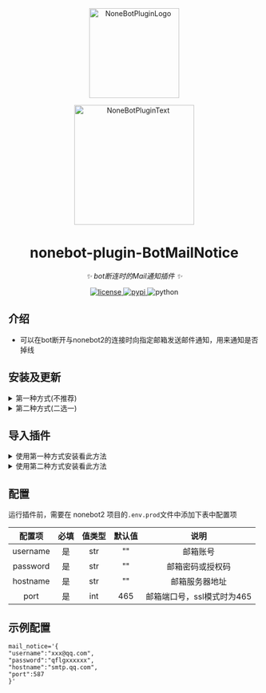 <div align="center">
  <a href="https://v2.nonebot.dev/store"><img src="https://github.com/A-kirami/nonebot-plugin-template/blob/resources/nbp_logo.png" width="180" height="180" alt="NoneBotPluginLogo"></a>
  <br>
  <p><img src="https://github.com/A-kirami/nonebot-plugin-template/blob/resources/NoneBotPlugin.svg" width="240" alt="NoneBotPluginText"></p>
</div>

<div align="center">

# nonebot-plugin-BotMailNotice

_✨ bot断连时的Mail通知插件 ✨_


<a href="./LICENSE">
    <img src="https://img.shields.io/github/license/ZM25XC/BotMailNotice.svg" alt="license">
</a>
<a href="https://pypi.python.org/pypi/nonebot-plugin-BotMailNotice">
    <img src="https://img.shields.io/pypi/v/nonebot-plugin-BotMailNotice.svg" alt="pypi">
</a>
<img src="https://img.shields.io/badge/python-3.8+-blue.svg" alt="python">

</div>


## 介绍

- 可以在bot断开与nonebot2的连接时向指定邮箱发送邮件通知，用来通知是否掉线
  

##  安装及更新

<details>
<summary>第一种方式(不推荐)</summary>

- 使用`git clone https://github.com/ZM25XC/BotMailNotice.git`指令克隆本仓库或下载压缩包文件

</details>

<details>
<summary>第二种方式(二选一)</summary>

- 使用`pip install nonebot-plugin-BotMailNotice`来进行安装,使用`pip install nonebot-plugin-BotMailNotice -U`进行更新
- 使用`nb plugin install nonebot-plugin-BotMailNotice`来进行安装,使用`nb plugin install nonebot-plugin-BotMailNotice -U`进行更新

</details>


## 导入插件

<details>
<summary>使用第一种方式安装看此方法</summary>

- 将`nonebot_plugin_BotMailNotice`放在nb的`plugins`目录下，运行nb机器人即可

- 文件结构如下

    ```py
    📦 AweSome-Bot
    ├── 📂 awesome_bot
    │   └── 📂 plugins
    |       └── 📂 nonebot_plugin_BotMailNotice
    |           └── 📜 __init__.py
    ├── 📜 .env.prod
    ├── 📜 .gitignore
    ├── 📜 pyproject.toml
    └── 📜 README.md
    ```

    

</details>

<details>
<summary>使用第二种方式安装看此方法</summary>

- 在`pyproject.toml`里的`[tool.nonebot]`中添加`plugins = ["nonebot_plugin_BotMailNotice"]`

</details>



##  配置
运行插件前，需要在 nonebot2 项目的`.env.prod`文件中添加下表中配置项

|  配置项  | 必填  | 值类型 | 默认值 |            说明            |
| :------: | :---: | :----: | :----: | :------------------------: |
| username |  是   |  str   |   ""   |          邮箱账号          |
| password |  是   |  str   |   ""   |      邮箱密码或授权码      |
| hostname |  是   |  str   |   ""   |       邮箱服务器地址       |
|   port   |  是   |  int   |  465   | 邮箱端口号，ssl模式时为465 |

## 示例配置
  
```env
mail_notice='{
"username":"xxx@qq.com",
"password":"qflgxxxxxx",
"hostname":"smtp.qq.com",
"port":587
}'
```